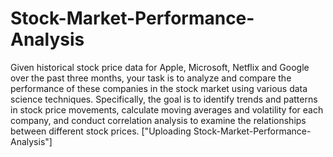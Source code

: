 # Stock-Market-Performance-Analysis
Given historical stock price data for Apple, Microsoft, Netflix and Google over the past three months, your task is to analyze and compare the performance of these companies in the stock market using various data science techniques. Specifically, the goal is to identify trends and patterns in stock price movements, calculate moving averages and volatility for each company, and conduct correlation analysis to examine the relationships between different stock prices.
["Uploading Stock-Market-Performance-Analysis"]
